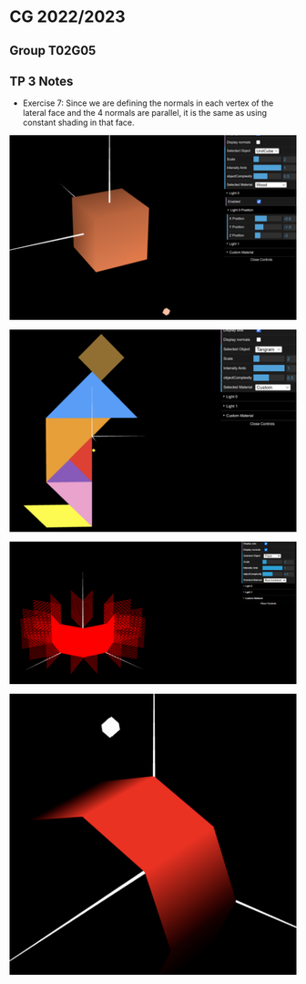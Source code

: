# CG 2022/2023

## Group T02G05

## TP 3 Notes


- Exercise 7: Since we are defining the normals in each vertex of the lateral face and the 4 normals are parallel, it is the same as using constant shading in that face.



![Screenshot 1](screenshots/cg-t02g05-tp3-1.png)

![Screenshot 2](screenshots/cg-t02g05-tp3-2.png)

![Screenshot 3](screenshots/cg-t02g05-tp3-3.png)

![Screenshot 4](screenshots/cg-t02g05-tp3-4.png)

